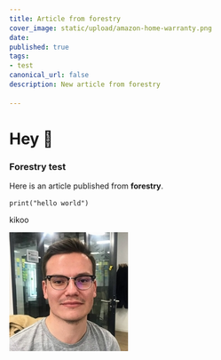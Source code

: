 ```yaml
---
title: Article from forestry
cover_image: static/upload/amazon-home-warranty.png
date: 
published: true
tags:
- test
canonical_url: false
description: New article from forestry

---
```

# Hey 👋

### Forestry test

Here is an article published from **forestry**.

    print("hello world")

kikoo

![](static/upload/rsz_1rsz_attach5017_20190527_170422.jpg)